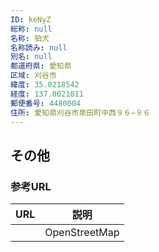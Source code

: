 ```yaml
---
ID: keNyZ
総称: null
名称: 狛犬
名称読み: null
別名: null
都道府県: 愛知県
区域: 刈谷市
緯度: 35.0218542
経度: 137.0021011
郵便番号: 4480004
住所: 愛知県刈谷市泉田町中西９６−９６
---
```


## その他

### 参考URL

| URL | 説明          |
| --- | ------------- |
|     | OpenStreetMap |
